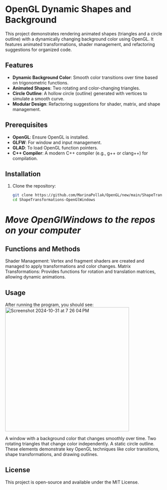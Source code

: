 # OpenGL Dynamic Shapes and Background

This project demonstrates rendering animated shapes (triangles and a circle outline) with a dynamically changing background color using OpenGL. It features animated transformations, shader management, and refactoring suggestions for organized code.

## Features

- **Dynamic Background Color**: Smooth color transitions over time based on trigonometric functions.
- **Animated Shapes**: Two rotating and color-changing triangles.
- **Circle Outline**: A hollow circle (outline) generated with vertices to simulate a smooth curve.
- **Modular Design**: Refactoring suggestions for shader, matrix, and shape management.

## Prerequisites

- **OpenGL**: Ensure OpenGL is installed.
- **GLFW**: For window and input management.
- **GLAD**: To load OpenGL function pointers.
- **C++ Compiler**: A modern C++ compiler (e.g., g++ or clang++) for compilation.

## Installation

1. Clone the repository:
   ```bash
   git clone https://github.com/MarinaPollak/OpenGL/new/main/ShapeTransformations/OpenGlWindows
   cd ShapeTransformations-OpenGlWindows
   ```
# _Move OpenGlWindows to the repos on your computer_
## Functions and Methods
Shader Management: Vertex and fragment shaders are created and managed to apply transformations and color changes.
Matrix Transformations: Provides functions for rotation and translation matrices, allowing dynamic animations.

## Usage
After running the program, you should see:
<img width="397" alt="Screenshot 2024-10-31 at 7 26 04 PM" src="https://github.com/user-attachments/assets/481186d5-6d41-4aef-83a3-227b7a6d7993">

A window with a background color that changes smoothly over time.
Two rotating triangles that change color independently.
A static circle outline.
These elements demonstrate key OpenGL techniques like color transitions, shape transformations, and drawing outlines.

## License
This project is open-source and available under the MIT License.

